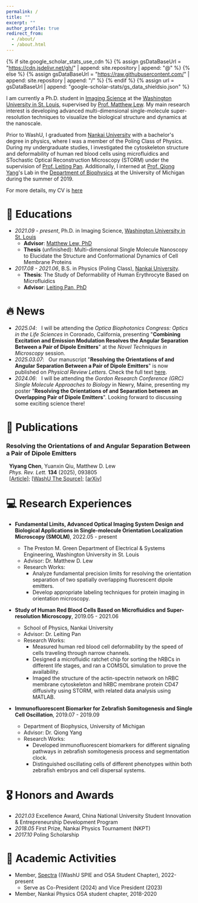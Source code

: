 ```yaml
---
permalink: /
title: ""
excerpt: ""
author_profile: true
redirect_from: 
  - /about/
  - /about.html
---
```


{% if site.google_scholar_stats_use_cdn %}
{% assign gsDataBaseUrl = "https://cdn.jsdelivr.net/gh/" | append: site.repository | append: "@" %}
{% else %}
{% assign gsDataBaseUrl = "https://raw.githubusercontent.com/" | append: site.repository | append: "/" %}
{% endif %}
{% assign url = gsDataBaseUrl | append: "google-scholar-stats/gs_data_shieldsio.json" %}

<span class='anchor' id='about-me'></span>

I am currently a Ph.D. student in [Imaging Science](https://engineering.wustl.edu/academics/programs/imaging-science/index.html) at the [Washington University in St. Louis](https://wustl.edu/), supervised by [Prof. Matthew Lew](https://lewlab.wustl.edu/). My main research interest is developing advanced multi-dimensional single-molecule super-resolution techniques to visualize the biological structure and dynamics at the nanoscale.

Prior to WashU, I graduated from [Nankai University](https://en.nankai.edu.cn/) with a bachelor's degree in physics, where I was a member of the Poling Class of Physics. During my undergraduate studies, I investigated the cytoskeleton structure and deformability of human red blood cells using microfluidics and STochastic Optical Reconstruction Microscopy (STORM) under the supervision of [Prof. Leiting Pan](http://panltlab.org/). Additionally, I interned at [Prof. Qiong Yang](https://websites.umich.edu/~qiongy/)'s Lab in the [Department of Biophysics](https://lsa.umich.edu/biophysics) at the University of Michigan during the summer of 2019.

For more details, my CV is [here](/docs/cv_YiyangCHEN.pdf)

# 📖 Educations
- *2021.09 - present*, Ph.D. in Imaging Science, [Washington University in St. Louis](https://wustl.edu/)
  - **Advisor**: [Matthew Lew, PhD](https://lewlab.wustl.edu/)
  - **Thesis** (unfinished): Multi-dimensional Single Molecule Nanoscopy to Elucidate the Structure and Conformational Dynamics of Cell Membrane Proteins
- *2017.08 - 2021.06*, B.S. in Physics (Poling Class), [Nankai University](https://en.nankai.edu.cn/).
  - **Thesis**: The Study of Deformability of Human Erythrocyte Based on Microfluidics
  - **Advisor**: [Leiting Pan, PhD](http://panltlab.org/)

# 🔥 News
- *2025.04*: &nbsp; I will be attending the *Optica Biophotonics Congress: Optics in the Life Sciences* in Coronado, California, presenting "**Combining Excitation and Emission Modulation Resolves the Angular Separation Between a Pair of Dipole Emitters**" at the *Novel Techniques in Microscopy* session.
- *2025.03.07*: &nbsp; Our manuscript "**Resolving the Orientations of and Angular Separation Between a Pair of Dipole Emitters**" is now published on *Physical Review Letters*. Check the full text [here](https://journals.aps.org/prl/abstract/10.1103/PhysRevLett.134.093805).
- *2024.06*: &nbsp; I will be attending the *Gordon Research Conference (GRC) Single Molecule Approaches to Biology* in Newry, Maine, presenting my poster "**Resolving the Orientations of and Separation between an Overlapping Pair of Dipole Emitters**". Looking forward to discussing some exciting science there!

# 📝 Publications 
 ### **Resolving the Orientations of and Angular Separation Between a Pair of Dipole Emitters**
  &nbsp;&nbsp;**Yiyang Chen**, Yuanxin Qiu, Matthew D. Lew <br />
  &nbsp;&nbsp;*Phys. Rev. Lett.* **134** (2025), 093805 <br />
  &nbsp;&nbsp;[[Article](https://journals.aps.org/prl/abstract/10.1103/PhysRevLett.134.093805)]; [[WashU The Source](https://source.washu.edu/2025/04/in-molecular-imaging-details-matter/)]; [[arXiv](https://arxiv.org/abs/2406.04469)]

# 💻 Research Experiences
- **Fundamental Limits, Advanced Optical Imaging System Design and Biological Applications in Single-molecule Orientation Localization Microscopy (SMOLM)**, 2022.05 - present
  - The Preston M. Green Department of Electrical & Systems Engineering, Washington University in St. Louis
  - Advisor: Dr. Matthew D. Lew
  - Research Works:
    - Analyze fundamental precision limits for resolving the orientation separation of two spatially overlapping fluorescent dipole emitters.
    - Develop appropriate labeling techniques for protein imaging in orientation microscopy.

- **Study of Human Red Blood Cells Based on Microfluidics and Super-resolution Microscopy**, 2019.05 - 2021.06
  - School of Physics, Nankai University
  - Advisor: Dr. Leiting Pan
  - Research Works:
    - Measured human red blood cell deformability by the speed of cells traveling through narrow channels.
    - Designed a microfluidic ratchet chip for sorting the hRBCs in different life stages, and ran a COMSOL simulation to prove the availability.
    - Imaged the structure of the actin-spectrin network on hRBC membrane cytoskeleton and hRBC membrane protein CD47 diffusivity using STORM, with related data analysis using MATLAB.
    
- **Immunofluorescent Biomarker for Zebrafish Somitogenesis and Single Cell Oscillation**, 2019.07 - 2019.09
  - Department of Biophysics, University of Michigan
  - Advisor: Dr. Qiong Yang
  - Research Works:
    - Developed immunofluorescent biomarkers for different signaling pathways in zebrafish somitogenesis process and segmentation clock.
    - Distinguished oscillating cells of different phenotypes within both zebrafish embryos and cell dispersal systems.

# 🎖 Honors and Awards
- *2021.03* Excellence Award,  China National University Student Innovation & Entrepreneurship Development Program
- *2018.05* First Prize, Nankai Physics Tournament (NKPT)
- *2017.10* Poling Scholarship


# 💬 Academic Activities
- Member, [Spectra](https://sites.wustl.edu/spectra/) ((WashU SPIE and OSA Student Chapter), 2022-present
  - Serve as Co-President (2024) and Vice President (2023)
- Member, Nankai Physics OSA student chapter, 2018-2020
